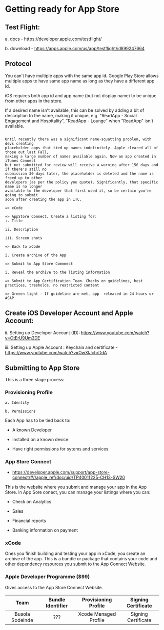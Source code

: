 # Getting ready for App Store

##  Test Flight:
  
  a. docs -  https://developer.apple.com/testflight/ 
  
  b. download - https://apps.apple.com/us/app/testflight/id899247664

## Protocol

You can't have multiple apps with the same app id. Google Play Store allows multiple apps to have same app name as long as they have a different app id. 

iOS requires both app id and app name (but not display name) to be unique from other apps in the store.

If a desired name isn't available, this can be solved  by adding a bit of description to the name, making it unique, e.g. "ReadApp  - Social Engagement and Hospitality", "ReadApp  - Lounge" when "ReadApp" isn't available.


```

Until recently there was a significant name-squatting problem, with devs creating 
placeholder apps that tied up names indefinitely. Apple cleared all of those out last Fall,
making a large number of names available again. Now an app created in iTunes Connect 
but not submitted for review will receive a warning after 150 days and if there's still no
submission 30 days later, the placeholder is deleted and the name is freed up to other 
developers (as per the policy you quote). Significantly, that specific name is no longer 
available to the developer that first used it, so be certain you're going to submit 
soon after creating the app in ITC.

=> xCode

=> AppStore Connect. Create a listing for:
i. Title

ii. Description

iii. Screen shots

=> Back to xCode

i. Create archive of the App

=> Submit to App Store Comnnect

i. Reveal the archive to the listing information

=> Submit to App Certification Team. Checks on guidelines, best practices, tresholds, no restricted content

=> Greeen light - If guideline are met, app  released in 24 hours or ASAP.

```



## Create iOS Developer Account and Apple Account:
ii. Setting up Developer Account (ID):    https://www.youtube.com/watch?v=OtErU9Um3DE  


iii. Setting up Apple Account : Keychain and  certificate - https://www.youtube.com/watch?v=OwXIJchrDdA  


## Submitting to App Store

This is a three stage process:



### Provisioning Profile

```
a. Identity

b. Permissions

```

Each App has to be tied back to:

- A known Developer

- Installed on a known device

- Have right permissions for sytems and services


### App Store Connect

 - https://developer.apple.com/support/app-store-connect/#//apple_ref/doc/uid/TP40011225-CH13-SW20

This is the website where you submit and manage your app in the App Store. In App Sore conect, you can manage your listings where you can:

- Check on Analytics

- Sales

- Financial reports

- Banking information on payment

### xCode

Ones you finish building and testing your app in xCode, you create an archive of the app. This is a bundle or package that contains your code and other dependency resources you submit to the App Connect Website.

### Apple Developer Programme ($99)

Gives access to the App Store Connect Website.

| Team  | Bundle Identifier  | Provisioning Profile | Signing Certificate |
| :---:   | :-: | :-: | :-: |
| Busola Sodeinde | ??? | Xcode Managed Profile | Signing Certificate |


